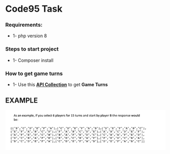 # Code95 Task
### Requirements:
* 1- php version 8

### Steps to start project
* 1- Composer install

### How to get game turns 
* 1- Use this **[API Collection](https://documenter.getpostman.com/view/5648391/2s9YC1WE21#95cf632e-ca4c-46a3-8498-f94ebff84423)** to get **Game Turns**  

## EXAMPLE
![img.png](img.png)
